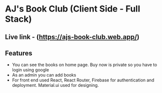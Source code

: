 # AJ's Book Club (Client Side - Full Stack)

## Live link - (https://ajs-book-club.web.app/)

## Features
* You can see the books on home page. Buy now is private so you have to login using google
* As an admin you can add books
* For front end used React, React Router, Firebase for authentication and deployment. Material.ui used for designing. 